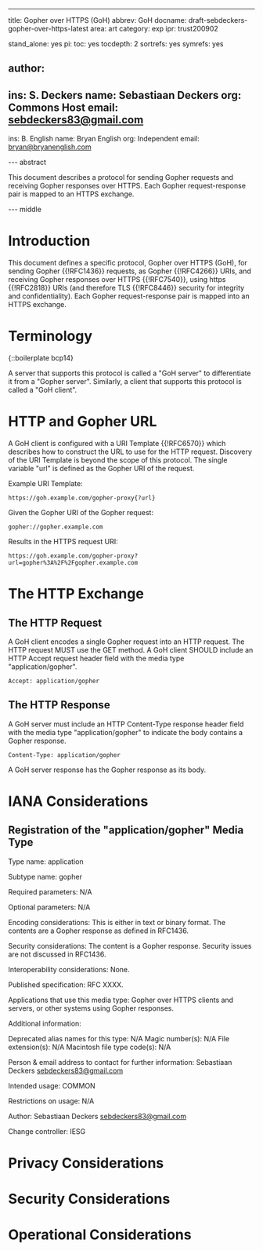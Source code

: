 ---
title: Gopher over HTTPS (GoH)
abbrev: GoH
docname: draft-sebdeckers-gopher-over-https-latest
area: art
category: exp
ipr: trust200902

stand_alone: yes
pi:
  toc: yes
  tocdepth: 2
  sortrefs: yes
  symrefs: yes

author:
-
  ins: S. Deckers
  name: Sebastiaan Deckers
  org: Commons Host
  email: sebdeckers83@gmail.com
-
  ins: B. English
  name: Bryan English
  org: Independent
  email: bryan@bryanenglish.com

--- abstract

This document describes a protocol for sending Gopher requests and receiving Gopher responses over HTTPS. Each Gopher request-response pair is mapped to an HTTPS exchange.

--- middle

# Introduction

This document defines a specific protocol, Gopher over HTTPS (GoH), for sending Gopher {{!RFC1436}} requests, as Gopher {{!RFC4266}} URIs, and receiving Gopher responses over HTTPS {{!RFC7540}}, using https {{!RFC2818}} URIs (and therefore TLS {{!RFC8446}} security for integrity and confidentiality). Each Gopher request-response pair is mapped into an HTTPS exchange.

# Terminology

{::boilerplate bcp14}

A server that supports this protocol is called a "GoH server" to differentiate it from a "Gopher server". Similarly, a client that supports this protocol is called a "GoH client".

# HTTP and Gopher URL

A GoH client is configured with a URI Template {{!RFC6570}} which describes how to construct the URL to use for the HTTP request. Discovery of the URI Template is beyond the scope of this protocol. The single variable "url" is defined as the Gopher URI of the request.

Example URI Template:

    https://goh.example.com/gopher-proxy{?url}

Given the Gopher URI of the Gopher request:

    gopher://gopher.example.com

Results in the HTTPS request URI:

    https://goh.example.com/gopher-proxy?url=gopher%3A%2F%2Fgopher.example.com

# The HTTP Exchange

## The HTTP Request

A GoH client encodes a single Gopher request into an HTTP request. The HTTP request MUST use the GET method. A GoH client SHOULD include an HTTP Accept request header field with the media type "application/gopher".

    Accept: application/gopher

## The HTTP Response

A GoH server must include an HTTP Content-Type response header field with the media type "application/gopher" to indicate the body contains a Gopher response.

    Content-Type: application/gopher

A GoH server response has the Gopher response as its body.

# IANA Considerations

## Registration of the "application/gopher" Media Type

Type name: application

Subtype name: gopher

Required parameters: N/A

Optional parameters: N/A

Encoding considerations: This is either in text or binary format. The contents are a Gopher response as defined in RFC1436.

Security considerations: The content is a Gopher response. Security issues are not discussed in RFC1436.

Interoperability considerations: None.

Published specification: RFC XXXX.

Applications that use this media type:
  Gopher over HTTPS clients and servers, or other systems using Gopher responses.

Additional information:

  Deprecated alias names for this type: N/A
  Magic number(s): N/A
  File extension(s): N/A
  Macintosh file type code(s): N/A

Person & email address to contact for further information:
  Sebastiaan Deckers <sebdeckers83@gmail.com>

Intended usage: COMMON

Restrictions on usage: N/A

Author: Sebastiaan Deckers <sebdeckers83@gmail.com>

Change controller: IESG

# Privacy Considerations

# Security Considerations

# Operational Considerations
